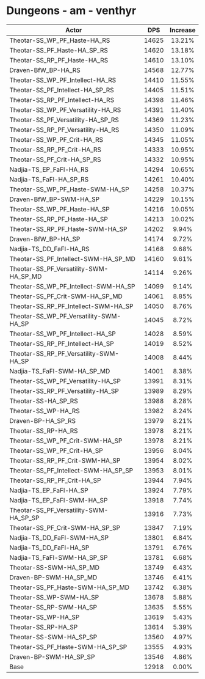 # Dungeons - am - venthyr
| Actor | DPS | Increase |
|---|:---:|:---:|
|Theotar-SS_WP_PF_Haste-HA_RS|14625|13.21%|
|Theotar-SS_PF_Haste-HA_SP_RS|14620|13.18%|
|Theotar-SS_RP_PF_Haste-HA_RS|14610|13.10%|
|Draven-BfW_BP-HA_RS|14568|12.77%|
|Theotar-SS_WP_PF_Intellect-HA_RS|14410|11.55%|
|Theotar-SS_PF_Intellect-HA_SP_RS|14405|11.51%|
|Theotar-SS_RP_PF_Intellect-HA_RS|14398|11.46%|
|Theotar-SS_WP_PF_Versatility-HA_RS|14391|11.40%|
|Theotar-SS_PF_Versatility-HA_SP_RS|14369|11.23%|
|Theotar-SS_RP_PF_Versatility-HA_RS|14350|11.09%|
|Theotar-SS_WP_PF_Crit-HA_RS|14345|11.05%|
|Theotar-SS_RP_PF_Crit-HA_RS|14333|10.95%|
|Theotar-SS_PF_Crit-HA_SP_RS|14332|10.95%|
|Nadjia-TS_EP_FaFl-HA_RS|14294|10.65%|
|Nadjia-TS_FaFl-HA_SP_RS|14261|10.40%|
|Theotar-SS_WP_PF_Haste-SWM-HA_SP|14258|10.37%|
|Draven-BfW_BP-SWM-HA_SP|14229|10.15%|
|Theotar-SS_WP_PF_Haste-HA_SP|14216|10.05%|
|Theotar-SS_RP_PF_Haste-HA_SP|14213|10.02%|
|Theotar-SS_RP_PF_Haste-SWM-HA_SP|14202|9.94%|
|Draven-BfW_BP-HA_SP|14174|9.72%|
|Nadjia-TS_DD_FaFl-HA_RS|14168|9.68%|
|Theotar-SS_PF_Intellect-SWM-HA_SP_MD|14160|9.61%|
|Theotar-SS_PF_Versatility-SWM-HA_SP_MD|14114|9.26%|
|Theotar-SS_WP_PF_Intellect-SWM-HA_SP|14099|9.14%|
|Theotar-SS_PF_Crit-SWM-HA_SP_MD|14061|8.85%|
|Theotar-SS_RP_PF_Intellect-SWM-HA_SP|14050|8.76%|
|Theotar-SS_WP_PF_Versatility-SWM-HA_SP|14045|8.72%|
|Theotar-SS_WP_PF_Intellect-HA_SP|14028|8.59%|
|Theotar-SS_RP_PF_Intellect-HA_SP|14019|8.52%|
|Theotar-SS_RP_PF_Versatility-SWM-HA_SP|14008|8.44%|
|Nadjia-TS_FaFl-SWM-HA_SP_MD|14001|8.38%|
|Theotar-SS_WP_PF_Versatility-HA_SP|13991|8.31%|
|Theotar-SS_RP_PF_Versatility-HA_SP|13989|8.29%|
|Theotar-SS-HA_SP_RS|13988|8.28%|
|Theotar-SS_WP-HA_RS|13982|8.24%|
|Draven-BP-HA_SP_RS|13979|8.21%|
|Theotar-SS_RP-HA_RS|13978|8.21%|
|Theotar-SS_WP_PF_Crit-SWM-HA_SP|13978|8.21%|
|Theotar-SS_WP_PF_Crit-HA_SP|13956|8.04%|
|Theotar-SS_RP_PF_Crit-SWM-HA_SP|13954|8.02%|
|Theotar-SS_PF_Intellect-SWM-HA_SP_SP|13953|8.01%|
|Theotar-SS_RP_PF_Crit-HA_SP|13944|7.94%|
|Nadjia-TS_EP_FaFl-HA_SP|13924|7.79%|
|Nadjia-TS_EP_FaFl-SWM-HA_SP|13918|7.74%|
|Theotar-SS_PF_Versatility-SWM-HA_SP_SP|13916|7.73%|
|Theotar-SS_PF_Crit-SWM-HA_SP_SP|13847|7.19%|
|Nadjia-TS_DD_FaFl-SWM-HA_SP|13801|6.84%|
|Nadjia-TS_DD_FaFl-HA_SP|13791|6.76%|
|Nadjia-TS_FaFl-SWM-HA_SP_SP|13781|6.68%|
|Theotar-SS-SWM-HA_SP_MD|13749|6.43%|
|Draven-BP-SWM-HA_SP_MD|13746|6.41%|
|Theotar-SS_PF_Haste-SWM-HA_SP_MD|13742|6.38%|
|Theotar-SS_WP-SWM-HA_SP|13678|5.88%|
|Theotar-SS_RP-SWM-HA_SP|13635|5.55%|
|Theotar-SS_WP-HA_SP|13619|5.43%|
|Theotar-SS_RP-HA_SP|13614|5.39%|
|Theotar-SS-SWM-HA_SP_SP|13560|4.97%|
|Theotar-SS_PF_Haste-SWM-HA_SP_SP|13555|4.93%|
|Draven-BP-SWM-HA_SP_SP|13546|4.86%|
|Base|12918|0.00%|

